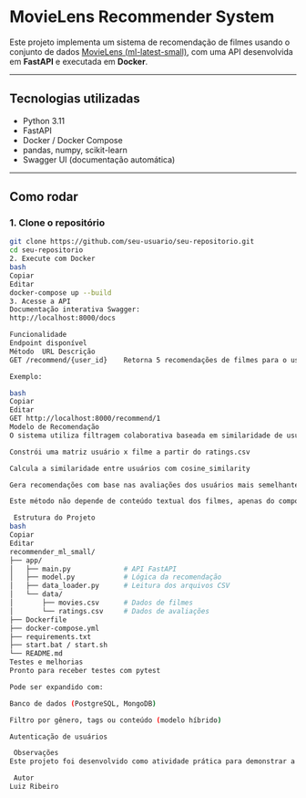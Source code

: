# MovieLens Recommender System

Este projeto implementa um sistema de recomendação de filmes usando o conjunto de dados [MovieLens (ml-latest-small)](https://grouplens.org/datasets/movielens/), com uma API desenvolvida em **FastAPI** e executada em **Docker**.

---

## Tecnologias utilizadas

- Python 3.11
- FastAPI
- Docker / Docker Compose
- pandas, numpy, scikit-learn
- Swagger UI (documentação automática)

---

## Como rodar

### 1. Clone o repositório
```bash
git clone https://github.com/seu-usuario/seu-repositorio.git
cd seu-repositorio
2. Execute com Docker
bash
Copiar
Editar
docker-compose up --build
3. Acesse a API
Documentação interativa Swagger:
http://localhost:8000/docs

Funcionalidade
Endpoint disponível
Método	URL	Descrição
GET	/recommend/{user_id}	Retorna 5 recomendações de filmes para o usuário informado

Exemplo:

bash
Copiar
Editar
GET http://localhost:8000/recommend/1
Modelo de Recomendação
O sistema utiliza filtragem colaborativa baseada em similaridade de usuários. A lógica é:

Constrói uma matriz usuário x filme a partir do ratings.csv

Calcula a similaridade entre usuários com cosine_similarity

Gera recomendações com base nas avaliações dos usuários mais semelhantes

Este método não depende de conteúdo textual dos filmes, apenas do comportamento dos usuários.

 Estrutura do Projeto
bash
Copiar
Editar
recommender_ml_small/
├── app/
│   ├── main.py             # API FastAPI
│   ├── model.py            # Lógica da recomendação
│   ├── data_loader.py      # Leitura dos arquivos CSV
│   └── data/
│       ├── movies.csv      # Dados de filmes
│       └── ratings.csv     # Dados de avaliações
├── Dockerfile
├── docker-compose.yml
├── requirements.txt
├── start.bat / start.sh
└── README.md
Testes e melhorias
Pronto para receber testes com pytest

Pode ser expandido com:

Banco de dados (PostgreSQL, MongoDB)

Filtro por gênero, tags ou conteúdo (modelo híbrido)

Autenticação de usuários

 Observações
Este projeto foi desenvolvido como atividade prática para demonstrar a construção de um sistema de recomendação moderno, usando ferramentas reais de mercado como FastAPI e Docker.

 Autor
Luiz Ribeiro